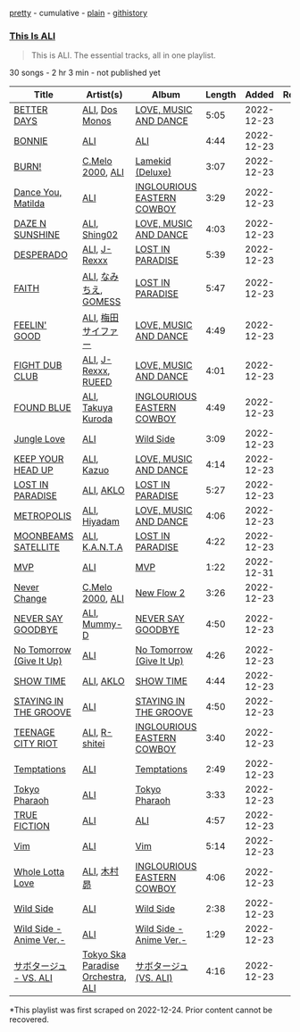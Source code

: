 [pretty](/playlists/pretty/37i9dQZF1DZ06evO1DGhYQ.md) - cumulative - [plain](/playlists/plain/37i9dQZF1DZ06evO1DGhYQ) - [githistory](https://github.githistory.xyz/mackorone/spotify-playlist-archive/blob/main/playlists/plain/37i9dQZF1DZ06evO1DGhYQ)

### [This Is ALI](https://open.spotify.com/playlist/37i9dQZF1DZ06evO1DGhYQ)

> This is ALI\. The essential tracks, all in one playlist.

30 songs - 2 hr 3 min - not published yet

| Title | Artist(s) | Album | Length | Added | Removed |
|---|---|---|---|---|---|
| [BETTER DAYS](https://open.spotify.com/track/5qNZWyunNyD505JVslU1TE) | [ALI](https://open.spotify.com/artist/2Qqrew4ZcEwf9NY7UqWGfU), [Dos Monos](https://open.spotify.com/artist/5Zg5lgH9GmkewONPMJlhbv) | [LOVE, MUSIC AND DANCE](https://open.spotify.com/album/6k0K8fxPxw0daw5QWCKmaQ) | 5:05 | 2022-12-23 |  |
| [BONNIE](https://open.spotify.com/track/5ecYZakfWTAKBT6JwJYmq3) | [ALI](https://open.spotify.com/artist/2Qqrew4ZcEwf9NY7UqWGfU) | [ALI](https://open.spotify.com/album/5mAvOe8oCtB1rT4khPoLTQ) | 4:44 | 2022-12-23 |  |
| [BURN!](https://open.spotify.com/track/1ByTaifgTZiSkcGfUE9Aqy) | [C.Melo 2000](https://open.spotify.com/artist/0yXdV5R98B2ro9g21c3KA0), [ALI](https://open.spotify.com/artist/2Qqrew4ZcEwf9NY7UqWGfU) | [Lamekid \(Deluxe\)](https://open.spotify.com/album/0EGbKrLbfjXhdTCKOiBmwP) | 3:07 | 2022-12-23 |  |
| [Dance You, Matilda](https://open.spotify.com/track/3zhx8K4SxwHLWtAZRiNdsq) | [ALI](https://open.spotify.com/artist/2Qqrew4ZcEwf9NY7UqWGfU) | [INGLOURIOUS EASTERN COWBOY](https://open.spotify.com/album/1inqg1yD9EMoVZqKXw5gmg) | 3:29 | 2022-12-23 |  |
| [DAZE N SUNSHINE](https://open.spotify.com/track/4AbZXj7bkhxmnhFab2Ej8l) | [ALI](https://open.spotify.com/artist/2Qqrew4ZcEwf9NY7UqWGfU), [Shing02](https://open.spotify.com/artist/0FB6beTn4vescDdnHeCUm9) | [LOVE, MUSIC AND DANCE](https://open.spotify.com/album/6k0K8fxPxw0daw5QWCKmaQ) | 4:03 | 2022-12-23 |  |
| [DESPERADO](https://open.spotify.com/track/1jFdZdOTsMqrntJjGKd3C2) | [ALI](https://open.spotify.com/artist/2Qqrew4ZcEwf9NY7UqWGfU), [J\-Rexxx](https://open.spotify.com/artist/5RNhX2Lm64fQpfcHwOWSbx) | [LOST IN PARADISE](https://open.spotify.com/album/7eVQUS48aCo0xfUPOlNVlT) | 5:39 | 2022-12-23 |  |
| [FAITH](https://open.spotify.com/track/3FSzby80mFX8cBt1zGbjUr) | [ALI](https://open.spotify.com/artist/2Qqrew4ZcEwf9NY7UqWGfU), [なみちえ](https://open.spotify.com/artist/5oLsQ9qhHfYCV5L5XNMxAZ), [GOMESS](https://open.spotify.com/artist/37cFtvT8bs2rU39mvPLN0I) | [LOST IN PARADISE](https://open.spotify.com/album/7eVQUS48aCo0xfUPOlNVlT) | 5:47 | 2022-12-23 |  |
| [FEELIN' GOOD](https://open.spotify.com/track/51ekzjfX01cxNzjElR8bpH) | [ALI](https://open.spotify.com/artist/2Qqrew4ZcEwf9NY7UqWGfU), [梅田サイファー](https://open.spotify.com/artist/6jGXROxZ2l5mTSyfVqjLn2) | [LOVE, MUSIC AND DANCE](https://open.spotify.com/album/6k0K8fxPxw0daw5QWCKmaQ) | 4:49 | 2022-12-23 |  |
| [FIGHT DUB CLUB](https://open.spotify.com/track/2Jgq2YG8bYFnwqFFFr0rbx) | [ALI](https://open.spotify.com/artist/2Qqrew4ZcEwf9NY7UqWGfU), [J\-Rexxx](https://open.spotify.com/artist/5RNhX2Lm64fQpfcHwOWSbx), [RUEED](https://open.spotify.com/artist/4iIx9O5HVTda3EyChrHkTK) | [LOVE, MUSIC AND DANCE](https://open.spotify.com/album/6k0K8fxPxw0daw5QWCKmaQ) | 4:01 | 2022-12-23 |  |
| [FOUND BLUE](https://open.spotify.com/track/3a75OF0QEnrn8LqWXWpC67) | [ALI](https://open.spotify.com/artist/2Qqrew4ZcEwf9NY7UqWGfU), [Takuya Kuroda](https://open.spotify.com/artist/4DbVGBurfbrdLW2ZwfwdmP) | [INGLOURIOUS EASTERN COWBOY](https://open.spotify.com/album/1inqg1yD9EMoVZqKXw5gmg) | 4:49 | 2022-12-23 |  |
| [Jungle Love](https://open.spotify.com/track/63QCUBOTQHjSU4Vawd5dNA) | [ALI](https://open.spotify.com/artist/2Qqrew4ZcEwf9NY7UqWGfU) | [Wild Side](https://open.spotify.com/album/3orsbAMCSTKfOflkip7puY) | 3:09 | 2022-12-23 |  |
| [KEEP YOUR HEAD UP](https://open.spotify.com/track/6obSLuEgeFp54c5iDa8BsR) | [ALI](https://open.spotify.com/artist/2Qqrew4ZcEwf9NY7UqWGfU), [Kazuo](https://open.spotify.com/artist/6JN1a5p0aucHtYCLSl3vnY) | [LOVE, MUSIC AND DANCE](https://open.spotify.com/album/6k0K8fxPxw0daw5QWCKmaQ) | 4:14 | 2022-12-23 |  |
| [LOST IN PARADISE](https://open.spotify.com/track/7kRKlFCFLAUwt43HWtauhX) | [ALI](https://open.spotify.com/artist/2Qqrew4ZcEwf9NY7UqWGfU), [AKLO](https://open.spotify.com/artist/5fNuYnFYyzsrVRtDcKPnxb) | [LOST IN PARADISE](https://open.spotify.com/album/6Jp8BbweVonPWAP5Qyn56J) | 5:27 | 2022-12-23 |  |
| [METROPOLIS](https://open.spotify.com/track/6K67HToFgqOrit9qtRJZdB) | [ALI](https://open.spotify.com/artist/2Qqrew4ZcEwf9NY7UqWGfU), [Hiyadam](https://open.spotify.com/artist/5akLOzzp3zMfvne1K2tv7e) | [LOVE, MUSIC AND DANCE](https://open.spotify.com/album/6k0K8fxPxw0daw5QWCKmaQ) | 4:06 | 2022-12-23 |  |
| [MOONBEAMS SATELLITE](https://open.spotify.com/track/2Qz5Jj0U1poQ6uZwWyemeK) | [ALI](https://open.spotify.com/artist/2Qqrew4ZcEwf9NY7UqWGfU), [K.A.N.T.A](https://open.spotify.com/artist/1sb3bbYGpYX84TKUvdw2dO) | [LOST IN PARADISE](https://open.spotify.com/album/7eVQUS48aCo0xfUPOlNVlT) | 4:22 | 2022-12-23 |  |
| [MVP](https://open.spotify.com/track/03BrG3ngOqlLF7Vj1hoOVA) | [ALI](https://open.spotify.com/artist/2Qqrew4ZcEwf9NY7UqWGfU) | [MVP](https://open.spotify.com/album/4YnNWdsYBVFFGfcgg69vzN) | 1:22 | 2022-12-31 |  |
| [Never Change](https://open.spotify.com/track/5VsuLuRLv7JJ2Cx0bMQvAD) | [C.Melo 2000](https://open.spotify.com/artist/0yXdV5R98B2ro9g21c3KA0), [ALI](https://open.spotify.com/artist/2Qqrew4ZcEwf9NY7UqWGfU) | [New Flow 2](https://open.spotify.com/album/07CWE671HIEOJJWE3mmZb4) | 3:26 | 2022-12-23 |  |
| [NEVER SAY GOODBYE](https://open.spotify.com/track/1NVQvAvYhYUluRrRQpdCjg) | [ALI](https://open.spotify.com/artist/2Qqrew4ZcEwf9NY7UqWGfU), [Mummy\-D](https://open.spotify.com/artist/1tDPDvqdllfPLjLhFFkocX) | [NEVER SAY GOODBYE](https://open.spotify.com/album/0f9ojxk4DzroHLGAU5iUA3) | 4:50 | 2022-12-23 |  |
| [No Tomorrow \(Give It Up\)](https://open.spotify.com/track/54CxfEHBo4orjryP30IcDy) | [ALI](https://open.spotify.com/artist/2Qqrew4ZcEwf9NY7UqWGfU) | [No Tomorrow \(Give It Up\)](https://open.spotify.com/album/6w42YzfePjrV7RWiJeIXoS) | 4:26 | 2022-12-23 |  |
| [SHOW TIME](https://open.spotify.com/track/5eOOnFQHQdb5DpJvZRPS2l) | [ALI](https://open.spotify.com/artist/2Qqrew4ZcEwf9NY7UqWGfU), [AKLO](https://open.spotify.com/artist/5fNuYnFYyzsrVRtDcKPnxb) | [SHOW TIME](https://open.spotify.com/album/24yJA2oiDwau8NsrcqH2lw) | 4:44 | 2022-12-23 |  |
| [STAYING IN THE GROOVE](https://open.spotify.com/track/2nQFemzvvRyC2B6UM0zRME) | [ALI](https://open.spotify.com/artist/2Qqrew4ZcEwf9NY7UqWGfU) | [STAYING IN THE GROOVE](https://open.spotify.com/album/0G6HaT2usfAR4Y7WmFPp1q) | 4:50 | 2022-12-23 |  |
| [TEENAGE CITY RIOT](https://open.spotify.com/track/3LT9TScu8L84wBZLHfpSwu) | [ALI](https://open.spotify.com/artist/2Qqrew4ZcEwf9NY7UqWGfU), [R\-shitei](https://open.spotify.com/artist/0FZn92qmQ4tpWLbGR26dBb) | [INGLOURIOUS EASTERN COWBOY](https://open.spotify.com/album/1inqg1yD9EMoVZqKXw5gmg) | 3:40 | 2022-12-23 |  |
| [Temptations](https://open.spotify.com/track/2HyCSbrfRjy0smkJMol7Oy) | [ALI](https://open.spotify.com/artist/2Qqrew4ZcEwf9NY7UqWGfU) | [Temptations](https://open.spotify.com/album/6vR3bL2HLIKKWpukolyqbM) | 2:49 | 2022-12-23 |  |
| [Tokyo Pharaoh](https://open.spotify.com/track/2ddh4hVyDNFt6gBvqOmTW7) | [ALI](https://open.spotify.com/artist/2Qqrew4ZcEwf9NY7UqWGfU) | [Tokyo Pharaoh](https://open.spotify.com/album/3wJMXwks4RkMQfnVrO23n0) | 3:33 | 2022-12-23 |  |
| [TRUE FICTION](https://open.spotify.com/track/1WSJOy4rfsuOiwQLrfAke7) | [ALI](https://open.spotify.com/artist/2Qqrew4ZcEwf9NY7UqWGfU) | [ALI](https://open.spotify.com/album/5mAvOe8oCtB1rT4khPoLTQ) | 4:57 | 2022-12-23 |  |
| [Vim](https://open.spotify.com/track/3gX6jimRbB0Cdy1dPsWCWu) | [ALI](https://open.spotify.com/artist/2Qqrew4ZcEwf9NY7UqWGfU) | [Vim](https://open.spotify.com/album/5jPCOGSqbWXzcBs0ADhn5z) | 5:14 | 2022-12-23 |  |
| [Whole Lotta Love](https://open.spotify.com/track/0qRGWueuXYkUmVTaVMXDRD) | [ALI](https://open.spotify.com/artist/2Qqrew4ZcEwf9NY7UqWGfU), [木村昴](https://open.spotify.com/artist/7xgoSh8BBoyKV02juTgUag) | [INGLOURIOUS EASTERN COWBOY](https://open.spotify.com/album/1inqg1yD9EMoVZqKXw5gmg) | 4:06 | 2022-12-23 |  |
| [Wild Side](https://open.spotify.com/track/2RSPQJ483jRL1KNtMuKqgh) | [ALI](https://open.spotify.com/artist/2Qqrew4ZcEwf9NY7UqWGfU) | [Wild Side](https://open.spotify.com/album/3orsbAMCSTKfOflkip7puY) | 2:38 | 2022-12-23 |  |
| [Wild Side \-Anime Ver.\-](https://open.spotify.com/track/2JMs2Yw7li3OyszcS0TrxN) | [ALI](https://open.spotify.com/artist/2Qqrew4ZcEwf9NY7UqWGfU) | [Wild Side \-Anime Ver.\-](https://open.spotify.com/album/281zFayPlwwMGOj48wYnYt) | 1:29 | 2022-12-23 |  |
| [サボタージュ \- VS\. ALI](https://open.spotify.com/track/5VKxSh8WcTp5M3Uv9SD81Y) | [Tokyo Ska Paradise Orchestra](https://open.spotify.com/artist/0UZq6vAHrwGgctvxTzzxYm), [ALI](https://open.spotify.com/artist/2Qqrew4ZcEwf9NY7UqWGfU) | [サボタージュ \(VS\. ALI\)](https://open.spotify.com/album/6mFPQaQNRgWZNbFzsep3AD) | 4:16 | 2022-12-23 |  |

\*This playlist was first scraped on 2022-12-24. Prior content cannot be recovered.
